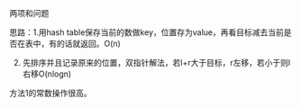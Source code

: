 两项和问题

思路：1.用hash table保存当前的数做key，位置存为value，再看目标减去当前是否在表中，有的话就返回。O(n)

2. 先排序并且记录原来的位置，双指针解法，若l+r大于目标，r左移，若小于则l右移O(nlogn)

方法1的常数操作很高。

